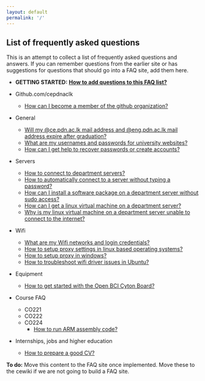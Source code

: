 ```yaml
---
layout: default
permalink: '/'
---
```


## List of frequently asked questions

This is an attempt to collect a list of frequently asked questions and answers. If you can remember questions from the earlier site or has suggestions for questions that should go into a FAQ site, add them here.

* **GETTING STARTED:** [**How to add questions to this FAQ list?**](qa/#how-to-add-questions-to-this-faq-list)

* Github.com/cepdnaclk
    * [How can I become a member of the github organization?](qa/#how-can-i-become-a-member-of-the-github-organization)

* General
    * [Will my @ce.pdn.ac.lk mail address and @eng.pdn.ac.lk mail address expire after graduation?](qa#will-my-cepdnaclk-mail-address-and-engpdnaclk-mail-address-expire-after-graduation)
    * [What are my usernames and passwords for university websites?](qa#what-are-my-usernames-and-passwords-for-university-websites)
    * [How can I get help to recover passwords or create accounts?](qa#how-can-i-get-help-to-recover-passwords-or-create-accounts)

* Servers
    * [How to connect to department servers?](qa/#how-to-connect-to-department-servers)
    * [How to automatically connect to a server without typing a password?](qa#how-to-automatically-connect-to-a-server-without-typing-a-password)
    * [How can I install a software package on a department server without sudo access?](qa#how-can-i-install-a-software-package-on-a-department-server-without-sudo-access)
    * [How can I get a linux virtual machine on a department server?](qa#how-can-i-get-a-linux-virtual-machine-on-a-department-server)
    * [Why is my linux virtual machine on a department server unable to connect to the internet?](qa#why-is-my-linux-virtual-machine-on-a-department-server-unable-to-connect-to-the-internet)
* Wifi
    * [What are my Wifi networks and login credentials?](qa/#what-are-my-wifi-networks-and-login-credentials)
    * [How to setup proxy settings in linux based operating systems?](qa/#how-to-setup-proxy-settings-in-linux-based-operating-systems)
    * [How to setup proxy in windows?](qa/#how-to-setup-proxy-in-windows)
    * [How to troubleshoot wifi driver issues in Ubuntu?](qa/#how-to-troubleshoot-wifi-driver-issues-in-ubuntu)
* Equipment
    * [How to get started with the Open BCI Cyton Board?](qa/#how-to-get-started-with-the-open-bci-cyton-board)
* Course FAQ
    * CO221
    * CO222
    * CO224
        * [How to run ARM assembly code?](qa/#how-to-run-arm-assembly-code)
* Internships, jobs and higher education
    * [How to prepare a good CV?](qa/#how-to-prepare-a-good-cv)


**To do:** Move this content to the FAQ site once implemented. Move these to the cewiki if we are not going to build a FAQ site.
